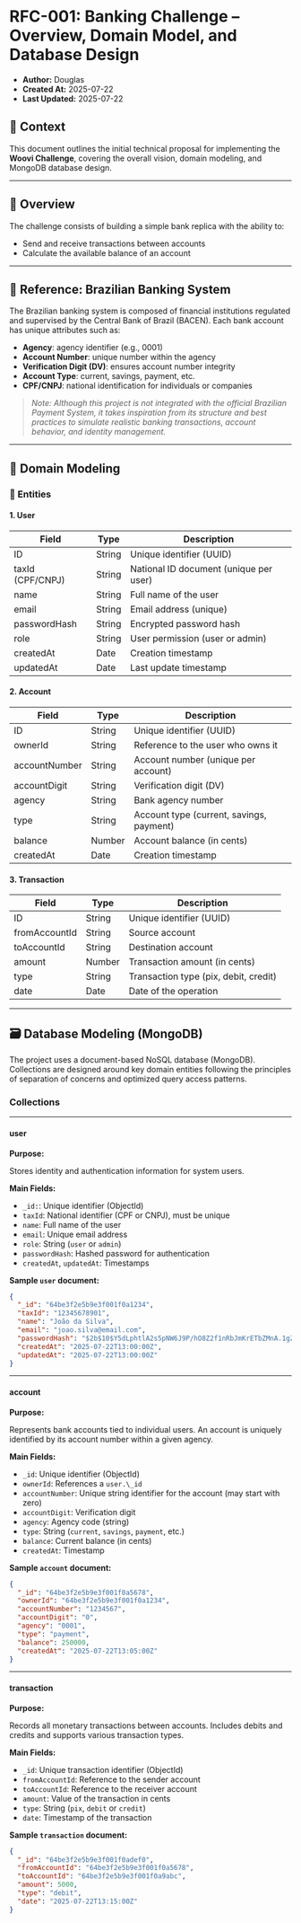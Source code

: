 # RFC-001: Banking Challenge – Overview, Domain Model, and Database Design

- **Author:** Douglas
- **Created At:** 2025-07-22
- **Last Updated:** 2025-07-22

## 📄 Context

This document outlines the initial technical proposal for implementing the **Woovi Challenge**, covering the overall vision, domain modeling, and MongoDB database design.

---

## 🎯 Overview

The challenge consists of building a simple bank replica with the ability to:

- Send and receive transactions between accounts
- Calculate the available balance of an account

---

## 🏦 Reference: Brazilian Banking System

The Brazilian banking system is composed of financial institutions regulated and supervised by the Central Bank of Brazil (BACEN). Each bank account has unique attributes such as:

- **Agency**: agency identifier (e.g., 0001)
- **Account Number**: unique number within the agency
- **Verification Digit (DV)**: ensures account number integrity
- **Account Type**: current, savings, payment, etc.
- **CPF/CNPJ**: national identification for individuals or companies

> _Note: Although this project is not integrated with the official Brazilian Payment System, it takes inspiration from its structure and best practices to simulate realistic banking transactions, account behavior, and identity management._

---

## 🧱 Domain Modeling

### 🧩 Entities

#### 1. User

| Field            | Type   | Description                            |
| ---------------- | ------ | -------------------------------------- |
| ID               | String | Unique identifier (UUID)               |
| taxId (CPF/CNPJ) | String | National ID document (unique per user) |
| name             | String | Full name of the user                  |
| email            | String | Email address (unique)                 |
| passwordHash     | String | Encrypted password hash                |
| role             | String | User permission (user or admin)        |
| createdAt        | Date   | Creation timestamp                     |
| updatedAt        | Date   | Last update timestamp                  |

#### 2. Account

| Field         | Type   | Description                              |
| ------------- | ------ | ---------------------------------------- |
| ID            | String | Unique identifier (UUID)                 |
| ownerId       | String | Reference to the user who owns it        |
| accountNumber | String | Account number (unique per account)      |
| accountDigit  | String | Verification digit (DV)                  |
| agency        | String | Bank agency number                       |
| type          | String | Account type (current, savings, payment) |
| balance       | Number | Account balance (in cents)               |
| createdAt     | Date   | Creation timestamp                       |

#### 3. Transaction

| Field         | Type   | Description                           |
| ------------- | ------ | ------------------------------------- |
| ID            | String | Unique identifier (UUID)              |
| fromAccountId | String | Source account                        |
| toAccountId   | String | Destination account                   |
| amount        | Number | Transaction amount (in cents)         |
| type          | String | Transaction type (pix, debit, credit) |
| date          | Date   | Date of the operation                 |

---

## 🗃️ Database Modeling (MongoDB)

The project uses a document-based NoSQL database (MongoDB). Collections are designed around key domain entities following the principles of separation of concerns and optimized query access patterns.

### Collections

---

#### user

**Purpose:**

Stores identity and authentication information for system users.

**Main Fields:**

- `_id:`: Unique identifier (ObjectId)
- `taxId`: National identifier (CPF or CNPJ), must be unique
- `name`: Full name of the user
- `email`: Unique email address
- `role`: String (`user` or `admin`)
- `passwordHash`: Hashed password for authentication
- `createdAt`, `updatedAt`: Timestamps

**Sample `user` document:**

```json
{
  "_id": "64be3f2e5b9e3f001f0a1234",
  "taxId": "12345678901",
  "name": "João da Silva",
  "email": "joao.silva@email.com",
  "passwordHash": "$2b$10$Y5dLphtlA2s5pNW6J9P/hO8Z2f1nRbJmKrETbZMnA.1gZLZ3xZqEa",
  "createdAt": "2025-07-22T13:00:00Z",
  "updatedAt": "2025-07-22T13:00:00Z"
}
```

---

#### account

**Purpose:**

Represents bank accounts tied to individual users. An account is uniquely identified by its account number within a given agency.

**Main Fields:**

- `_id`: Unique identifier (ObjectId)
- `ownerId`: References a `user.\_id`
- `accountNumber`: Unique string identifier for the account (may start with zero)
- `accountDigit`: Verification digit
- `agency`: Agency code (string)
- `type`: String (`current`, `savings`, `payment`, etc.)
- `balance`: Current balance (in cents)
- `createdAt`: Timestamp

**Sample `account` document:**

```json
{
  "_id": "64be3f2e5b9e3f001f0a5678",
  "ownerId": "64be3f2e5b9e3f001f0a1234",
  "accountNumber": "1234567",
  "accountDigit": "0",
  "agency": "0001",
  "type": "payment",
  "balance": 250000,
  "createdAt": "2025-07-22T13:05:00Z"
}
```

---

#### transaction

**Purpose:**

Records all monetary transactions between accounts. Includes debits and credits and supports various transaction types.

**Main Fields:**

- `_id`: Unique transaction identifier (ObjectId)
- `fromAccountId`: Reference to the sender account
- `toAccountId`: Reference to the receiver account
- `amount`: Value of the transaction in cents
- `type`: String (`pix`, `debit` or `credit`)
- `date`: Timestamp of the transaction

**Sample `transaction` document:**

```json
{
  "_id": "64be3f2e5b9e3f001f0adef0",
  "fromAccountId": "64be3f2e5b9e3f001f0a5678",
  "toAccountId": "64be3f2e5b9e3f001f0a9abc",
  "amount": 5000,
  "type": "debit",
  "date": "2025-07-22T13:15:00Z"
}
```
